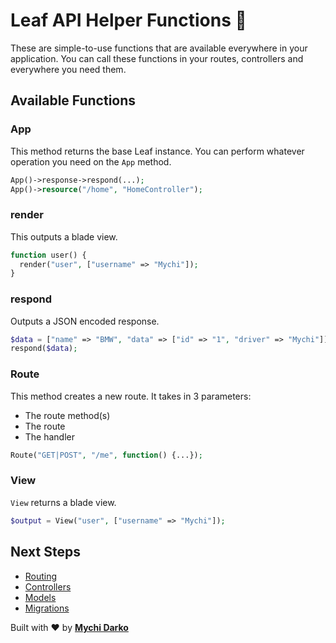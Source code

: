 # Leaf API Helper Functions 🏥

These are simple-to-use functions that are available everywhere in your application. You can call these functions in your routes, controllers and everywhere you need them.

## Available Functions

### App

This method returns the base Leaf instance. You can perform whatever operation you need on the `App` method.

```php
App()->response->respond(...);
App()->resource("/home", "HomeController");
```

### render

This outputs a blade view.

```php
function user() {
  render("user", ["username" => "Mychi"]);
}
```

### respond

Outputs a JSON encoded response.

```php
$data = ["name" => "BMW", "data" => ["id" => "1", "driver" => "Mychi"]];
respond($data);
```

### Route

This method creates a new route. It takes in 3 parameters:

- The route method(s)
- The route
- The handler

```php
Route("GET|POST", "/me", function() {...});
```

### View

`View` returns a blade view.

```php
$output = View("user", ["username" => "Mychi"]);
```

## Next Steps

- [Routing](/leaf-api/v1.2/core/routing)
- [Controllers](/leaf-api/v1.2/core/controllers)
- [Models](/leaf-api/v1.2/core/models)
- [Migrations](/leaf-api/v1.2/core/migrations)

Built with ❤ by [**Mychi Darko**](//mychi.netlify.app)
